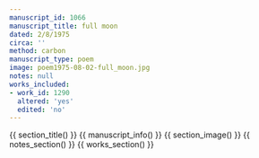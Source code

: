```yaml
---
manuscript_id: 1066
manuscript_title: full moon
dated: 2/8/1975
circa: ''
method: carbon
manuscript_type: poem
image: poem1975-08-02-full_moon.jpg
notes: null
works_included:
- work_id: 1290
  altered: 'yes'
  edited: 'no'
---
```


{{ section_title() }}
{{ manuscript_info() }}
{{ section_image() }}
{{ notes_section() }}
{{ works_section() }}

